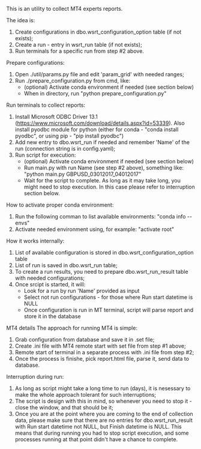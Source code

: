 This is an utility to collect MT4 experts reports.

The idea is:
1) Create configurations in dbo.wsrt_configuration_option table (if not exists);
2) Create a run - entry in wsrt_run table (if not exists);
3) Run terminals for a specific run from step #2 above.

Prepare configurations:
1) Open ./util/params.py file and edit 'param_grid' with needed ranges;
2) Run ./prepare_configuration.py from cmd, like:
    - (optional) Activate conda environment if needed (see section below)
    - When in directory, run "python prepare_configuration.py"

Run terminals to collect reports:
1) Install Microsoft ODBC Driver 13.1 (https://www.microsoft.com/download/details.aspx?id=53339). 
Also install pyodbc module for python (either for conda - "conda install pyodbc", or using pip - "pip install pyodbc")
2) Add new entry to dbo.wsrt_run if needed and remember 'Name' of the run (connection string is in config.yaml);
3) Run script for execution:
    - (optional) Activate conda environment if needed (see section below)
    - Run main.py with run Name (see step #2 above), something like:
        "python main.py GBPUSD_03012017_04012017"
    - Wait for the script to complete. As long as it may take long, you might need to
        stop execution. In this case please refer to interruption section below.

How to activate proper conda environment:
1) Run the following comman to list available environments:
    "conda info --envs"
2) Activate needed environment using, for example:
    "activate root"

How it works internally:
1) List of available configuration is stored in dbo.wsrt_configuration_option table
2) List of run is saved in dbo.wsrt_run table;
3) To create a run results, you need to prepare dbo.wsrt_run_result table with needed configurations;
4) Once srcipt is started, it will:
    - Look for a run by run 'Name' provided as input
    - Select not run configurations - for those where Run start datetime is NULL
    - Once configuration is run in MT terminal, script will parse report and store it in the database

MT4 details 
The approach for running MT4 is simple:
1) Grab configuration from database and save it in .set file;
2) Create .ini file with MT4 remote start with set file from step #1 above;
3) Remote start of terminal in a separate process with .ini file from step #2;
4) Once the process is finishe, pick report.html file, parse it, send data to database.

Interruption during run:
1) As long as script might take a long time to run (days), it is nesessary to make the
whole approach tolerant for such interruptions;
2) The script is design with this in mind, so whenever you need to stop it - close the window, and that should be it;
3) Once you are at the point where you are coming to the end of collection data, 
please make sure that there are no entries for dbo.wsrt_run_result with Run start datetime not NULL, but Finish datetime is NULL. 
This means that during running you had to stop script execution, and some processes running at that point didn't have a chance to complete.